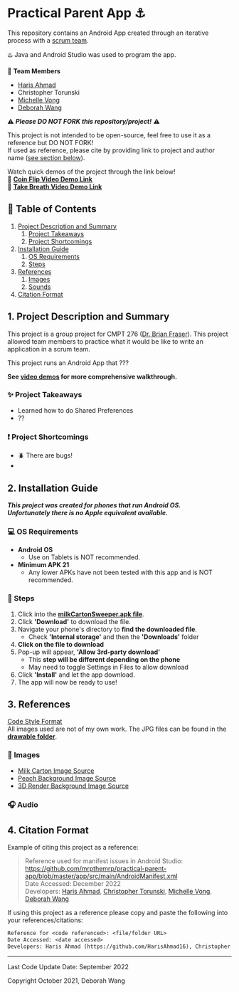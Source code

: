 # Practical Parent App :anchor:

This repository contains an Android App created through an iterative process with a [scrum team](https://www.scrum.org/resources/what-is-scrum).

:hotsprings: Java and Android Studio was used to program the app.

:mechanical_arm: **Team Members**  
- [Haris Ahmad](https://github.com/HarisAhmad16)
- Christopher Torunski
- [Michelle Vong](https://github.com/michvong)
- [Deborah Wang](https://github.com/mrpthemrp)

:warning: ***Please DO NOT FORK this repository/project!*** :warning:

This project is not intended to be open-source, feel free to use it as a reference but DO NOT FORK!  
If used as reference, please cite by providing link to project and author name ([see section below](#4-citation-format)).

  
Watch quick demos of the project through the link below!                                    
:vhs: **[Coin Flip Video Demo Link](https://youtu.be/PORlo32tJWc)**   
:vhs: **[Take Breath Video Demo Link](https://youtu.be/gypqse71jmA)**

## :bookmark_tabs: Table of Contents
1. [Project Description and Summary](#1-project-description-and-summary)
   1. [Project Takeaways](#sparkles-project-takeaways)
   2. [Project Shortcomings](#exclamation-project-shortcomings)
2. [Installation Guide](#2-installation-guide)
   1. [OS Requirements](#computer-os-requirements)
   2. [Steps](#memo-steps)
3. [References](#3-references)
    1. [Images](#art-images)
    2. [Sounds](#headphones-audio)
4. [Citation Format](#4-citation-format)

## 1. Project Description and Summary

This project is a group project for CMPT 276 ([Dr. Brian Fraser](https://opencoursehub.cs.sfu.ca/bfraser/grav-cms)). This project allowed team members to practice what it would be like to write an application in a scrum team.

This project runs an Android App that ???

**See [video demos](#practical-parent-app-anchor) for more comprehensive walkthrough.**

### :sparkles: Project Takeaways

- Learned how to do Shared Preferences
- ??

### :exclamation: Project Shortcomings

- :beetle: There are bugs!
- 

## 2. Installation Guide
***This project was created for phones that run Android OS.**  
**Unfortunately there is no Apple equivalent available.***

### :computer: OS Requirements
- **Android OS**
	- Use on Tablets is NOT recommended. 
- **Minimum APK 21**
  - Any lower APKs have not been tested with this app and is NOT recommended.

### :memo: Steps

1. Click into the **[milkCartonSweeper.apk file](/milkCartonSweeper.apk)**.
2. Click **'Download'** to download the file.
3. Navigate your phone's directory to **find the downloaded file**.
	- Check **'Internal storage'** and then the **'Downloads'** folder
4. **Click on the file to download**
5.  Pop-up will appear, **'Allow 3rd-party download'**
	- This **step will be different depending on the phone**
	- May need to toggle Settings in Files to allow download
6. Click **'Install'** and let the app download.
7. The app will now be ready to use!


## 3. References
[Code Style Format](https://google.github.io/styleguide/javaguide.html)  
All images used are not of my own work. The JPG files can be found in the **[drawable folder](/app/src/main/res/drawable)**.  

### :art: Images
- [Milk Carton Image Source](https://dribbble.com/shots/14312353-Kawaii-flavored-milk)
- [Peach Background Image Source](https://wallpaperforu.com/peach-aesthetic-wallpaper-pc/)
- [3D Render Background Image Source](https://unsplash.com/photos/SXigdcQPbd8)

### :headphones: Audio

## 4. Citation Format
Example of citing this project as a reference:
> Reference used for manifest issues in Android Studio: https://github.com/mrpthemrp/practical-parent-app/blob/master/app/src/main/AndroidManifest.xml  
> Date Accessed: December 2022  
> Developers: [Haris Ahmad](https://github.com/HarisAhmad16), [Christopher Torunski](https://github.com/cjtorunski), [Michelle Vong](https://github.com/michvong), [Deborah Wang](https://github.com/mrpthemrp)

If using this project as a reference please copy and paste the following into your references/citations:
```diff
Reference for <code referenced>: <file/folder URL>
Date Accessed: <date accessed>
Developers: Haris Ahmad (https://github.com/HarisAhmad16), Christopher Torunski (https://github.com/cjtorunski), Michelle Vong (https://github.com/michvong), Deborah Wang (https://github.com/mrpthemrp)
```

---
Last Code Update Date: September 2022

Copyright October 2021, Deborah Wang

